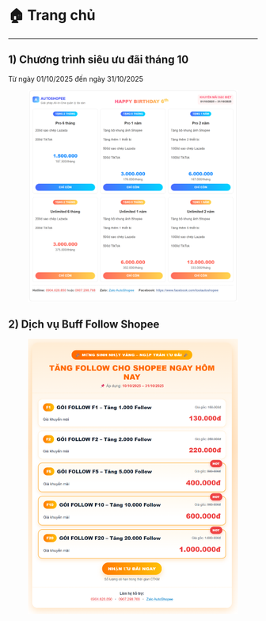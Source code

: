 # 🏠 Trang chủ

***

## 1) Chương trình siêu ưu đãi tháng 10

Từ ngày 01/10/2025 đến ngày 31/10/2025

<figure><img src=".gitbook/assets/banner final.png" alt=""><figcaption></figcaption></figure>

## 2) Dịch vụ Buff Follow Shopee

<figure><img src=".gitbook/assets/image (357).png" alt=""><figcaption></figcaption></figure>
